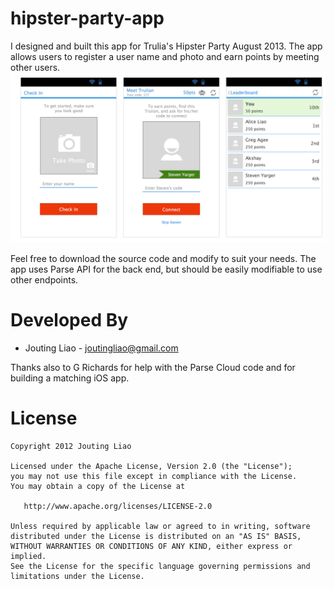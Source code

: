 hipster-party-app
=================

I designed and built this app for Trulia's Hipster Party August 2013. The app allows users to register a user name and photo and earn points by meeting other users.
![Example Image][1]

Feel free to download the source code and modify to suit your needs. The app uses Parse API for the back end, but should be easily modifiable to use other endpoints.



Developed By
============

* Jouting Liao - <joutingliao@gmail.com>

Thanks also to G Richards for help with the Parse Cloud code and for building a matching iOS app.



License
=======

    Copyright 2012 Jouting Liao

    Licensed under the Apache License, Version 2.0 (the "License");
    you may not use this file except in compliance with the License.
    You may obtain a copy of the License at

       http://www.apache.org/licenses/LICENSE-2.0

    Unless required by applicable law or agreed to in writing, software
    distributed under the License is distributed on an "AS IS" BASIS,
    WITHOUT WARRANTIES OR CONDITIONS OF ANY KIND, either express or implied.
    See the License for the specific language governing permissions and
    limitations under the License.

[1]:https://github.com/jouting/hipster-party-app/blob/master/Trulia%20Party%20App%20Mock%20-%20Android.png?raw=true
